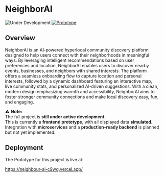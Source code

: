 # NeighborAI 

![Under Development](https://img.shields.io/badge/Under%20Development-black?style=for-the-badge&logo=github&logoColor=white)
[![Prototype](https://img.shields.io/badge/Prototype-black?style=for-the-badge&logo=next.js&logoColor=white)](https://nextjs.org)






## Overview

NeighborAI is an AI-powered hyperlocal community discovery platform designed to help users connect with their neighborhoods in meaningful ways. By leveraging intelligent recommendations based on user preferences and location, NeighborAI enables users to discover nearby events, businesses, and neighbors with shared interests. The platform offers a seamless onboarding flow to capture location and personal interests, followed by a dynamic dashboard featuring an interactive map, live community stats, and personalized AI-driven suggestions. With a clean, modern design emphasizing warmth and accessibility, NeighborAI aims to foster stronger community connections and make local discovery easy, fun, and engaging.

⚠ **Note:**  
The full project is **still under active development**.  
This is currently a **frontend prototype**, with all displayed data **simulated**.  
Integration with **microservices** and a **production-ready backend** is planned but not yet implemented.

## Deployment

The Prototype for this project is live at:

https://neighbour-ai-c9wg.vercel.app/


